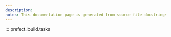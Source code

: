 ```yaml
---
description: 
notes: This documentation page is generated from source file docstrings.
---
```


::: prefect_build.tasks